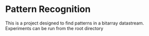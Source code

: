 # Pattern Recognition
This is a project designed to find patterns in a bitarray datastream.
Experiments can be run from the root directory
